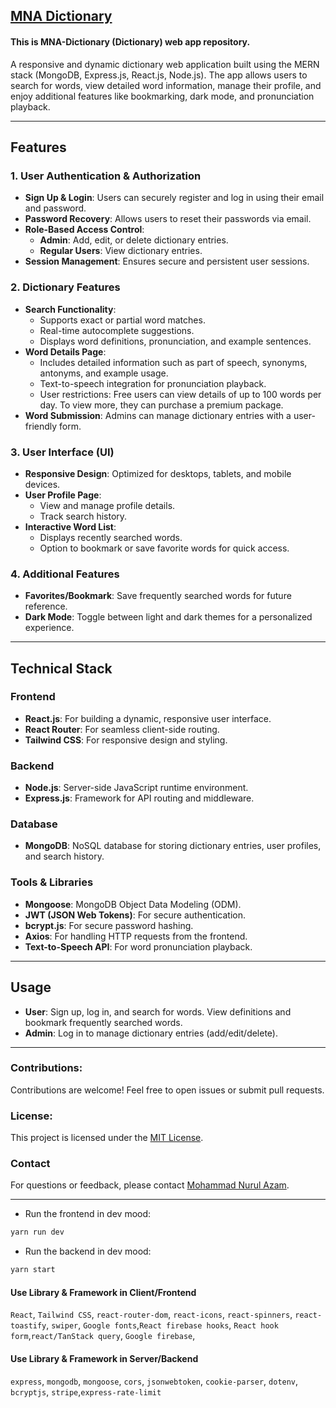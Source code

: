 ## [MNA Dictionary](https://mna-dictionary.netlify.app/)

#### This is MNA-Dictionary (Dictionary) web app repository.

A responsive and dynamic dictionary web application built using the MERN stack (MongoDB, Express.js, React.js, Node.js). The app allows users to search for words, view detailed word information, manage their profile, and enjoy additional features like bookmarking, dark mode, and pronunciation playback.

---

## Features

### 1. **User Authentication & Authorization**

- **Sign Up & Login**: Users can securely register and log in using their email and password.
- **Password Recovery**: Allows users to reset their passwords via email.
- **Role-Based Access Control**:
  - **Admin**: Add, edit, or delete dictionary entries.
  - **Regular Users**: View dictionary entries.
- **Session Management**: Ensures secure and persistent user sessions.

### 2. **Dictionary Features**

- **Search Functionality**:
  - Supports exact or partial word matches.
  - Real-time autocomplete suggestions.
  - Displays word definitions, pronunciation, and example sentences.
- **Word Details Page**:
  - Includes detailed information such as part of speech, synonyms, antonyms, and example usage.
  - Text-to-speech integration for pronunciation playback.
  - User restrictions: Free users can view details of up to 100 words per day. To view more, they can purchase a premium package.
- **Word Submission**: Admins can manage dictionary entries with a user-friendly form.

### 3. **User Interface (UI)**

- **Responsive Design**: Optimized for desktops, tablets, and mobile devices.
- **User Profile Page**:
  - View and manage profile details.
  - Track search history.
- **Interactive Word List**:
  - Displays recently searched words.
  - Option to bookmark or save favorite words for quick access.

### 4. **Additional Features**

- **Favorites/Bookmark**: Save frequently searched words for future reference.
- **Dark Mode**: Toggle between light and dark themes for a personalized experience.

---

## Technical Stack

### **Frontend**

- **React.js**: For building a dynamic, responsive user interface.
- **React Router**: For seamless client-side routing.
- **Tailwind CSS**: For responsive design and styling.

### **Backend**

- **Node.js**: Server-side JavaScript runtime environment.
- **Express.js**: Framework for API routing and middleware.

### **Database**

- **MongoDB**: NoSQL database for storing dictionary entries, user profiles, and search history.

### **Tools & Libraries**

- **Mongoose**: MongoDB Object Data Modeling (ODM).
- **JWT (JSON Web Tokens)**: For secure authentication.
- **bcrypt.js**: For secure password hashing.
- **Axios**: For handling HTTP requests from the frontend.
- **Text-to-Speech API**: For word pronunciation playback.

---

## Usage

- **User**: Sign up, log in, and search for words. View definitions and bookmark frequently searched words.
- **Admin**: Log in to manage dictionary entries (add/edit/delete).

---

### Contributions:

Contributions are welcome! Feel free to open issues or submit pull requests.

### License:

This project is licensed under the [MIT License](LICENSE).

### Contact

For questions or feedback, please contact [Mohammad Nurul Azam](mailto:nurulazam.dev@gmail.com).

---

- Run the frontend in dev mood:

```bash
yarn run dev
```

- Run the backend in dev mood:

```bash
yarn start
```

#### Use Library & Framework in Client/Frontend

`React`, `Tailwind CSS`, `react-router-dom`, `react-icons`, `react-spinners`, `react-toastify`, `swiper`, `Google fonts`,`React firebase hooks`, `React hook form`,`react/TanStack query`, `Google firebase`,

#### Use Library & Framework in Server/Backend

`express`, `mongodb`, `mongoose`, `cors`, `jsonwebtoken`, `cookie-parser`, `dotenv`, `bcryptjs`, `stripe`,`express-rate-limit`
